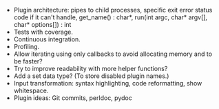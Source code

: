 - Plugin architecture: pipes to child processes, specific exit error status code if it can't handle, get_name() : char*, run(int argc, char* argv[], char* options[]) : int
- Tests with coverage.
- Continuous integration.
- Profiling.
- Allow iterating using only callbacks to avoid allocating memory and to be faster?
- Try to improve readability with more helper functions?
- Add a set data type? (To store disabled plugin names.)
- Input transformation: syntax highlighting, code reformatting, show whitespace.
- Plugin ideas: Git commits, perldoc, pydoc
